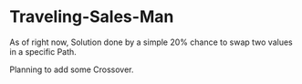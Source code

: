 # Traveling-Sales-Man

As of right now, Solution done by a simple 20% chance to swap two values in a specific Path.

Planning to add some Crossover.
